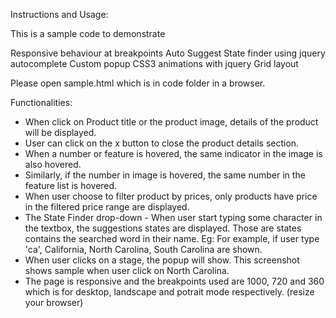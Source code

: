 Instructions and Usage:

This is a sample code to demonstrate

Responsive behaviour at breakpoints
Auto Suggest State finder using jquery autocomplete
Custom popup
CSS3 animations with jquery
Grid layout

Please open sample.html which is in code folder in a browser.

Functionalities:

- When click on Product title or the product image, details of the product will be displayed.
- User can click on the x button to close the product details section.
- When a number or feature is hovered, the same indicator in the image is also hovered.
- Similarly, if the number in image is hovered, the same number in the feature list is hovered.
- When user choose to filter product by prices, only products have price in the filtered price range are displayed.
- The State Finder drop-down - When user start typing some character in the textbox, the suggestions states are displayed. Those are states contains the searched word in their name.
Eg: For example, if user type 'ca', California, North Carolina, South Carolina are shown.
- When user clicks on a stage, the popup will show. This screenshot shows sample when user click on
North Carolina.
- The page is responsive and the breakpoints used are 1000, 720 and 360 which is for desktop, landscape and potrait mode respectively. (resize your browser)

